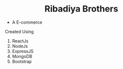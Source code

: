 <h1 align="center">Ribadiya Brothers</h1>

- A E-commerce 

Created Using 
1. ReactJs
2. NodeJs
3. ExpressJS
4. MongoDB
5. Bootstrap
